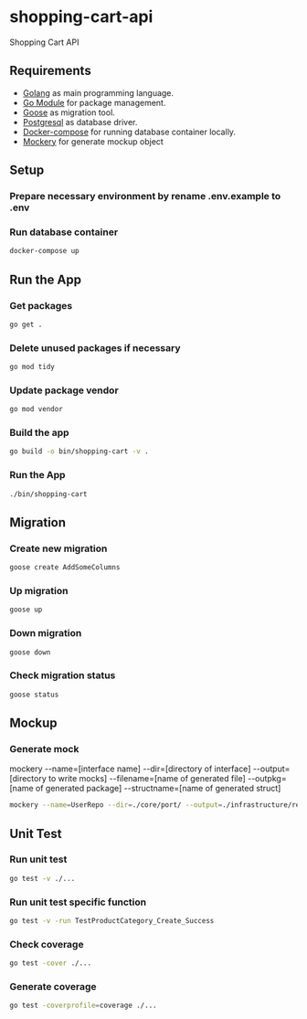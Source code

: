 # shopping-cart-api
Shopping Cart API

## Requirements

- [Golang](https://golang.org/) as main programming language.
- [Go Module](https://go.dev/blog/using-go-modules) for package management.
- [Goose](https://github.com/steinbacher/goose/) as migration tool.
- [Postgresql](https://www.postgresql.org/) as database driver.
- [Docker-compose](https://docs.docker.com/compose/) for running database container locally.
- [Mockery](https://github.com/vektra/mockery/) for generate mockup object

## Setup
### Prepare necessary environment by rename .env.example to .env

### Run database container

```bash
docker-compose up
```

## Run the App

### Get packages

```bash
go get .
```

### Delete unused packages if necessary

```bash
go mod tidy
```

### Update package vendor

```bash
go mod vendor
```

### Build the app

```bash
go build -o bin/shopping-cart -v .
```

### Run the App

```bash
./bin/shopping-cart 
```

## Migration

### Create new migration
```bash
goose create AddSomeColumns
```

### Up migration
```bash
goose up
```

### Down migration
```bash
goose down
```

### Check migration status
```bash
goose status
```

## Mockup

### Generate mock

mockery --name=[interface name] --dir=[directory of interface] --output=[directory to write mocks] --filename=[name of generated file] --outpkg=[name of generated package] --structname=[name of generated struct]

```bash
mockery --name=UserRepo --dir=./core/port/ --output=./infrastructure/repo/mock/user --filename=repo.go --outpkg=user --structname=Repo
```

## Unit Test

### Run unit test
```bash
go test -v ./...
```

### Run unit test specific function
```bash
go test -v -run TestProductCategory_Create_Success
```

### Check coverage
```bash
go test -cover ./...
```

### Generate coverage
```bash
go test -coverprofile=coverage ./... 
```